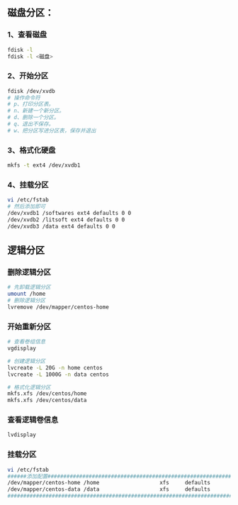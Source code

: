 ## 磁盘分区：
### 1、查看磁盘
```bash
fdisk -l
fdisk -l <磁盘>
```
### 2、开始分区
```bash
fdisk /dev/xvdb
# 操作命令符
# p、打印分区表。
# n、新建一个新分区。
# d、删除一个分区。
# q、退出不保存。
# w、把分区写进分区表，保存并退出
```
### 3、格式化硬盘
```bash
mkfs -t ext4 /dev/xvdb1
```
### 4、挂载分区
```bash
vi /etc/fstab
# 然后添加即可
/dev/xvdb1 /softwares ext4 defaults 0 0
/dev/xvdb2 /litsoft ext4 defaults 0 0
/dev/xvdb3 /data ext4 defaults 0 0
```

## 逻辑分区

### 删除逻辑分区
```bash
# 先卸载逻辑分区
umount /home
# 删除逻辑分区
lvremove /dev/mapper/centos-home
```

### 开始重新分区
```bash
# 查看卷组信息
vgdisplay

# 创建逻辑分区
lvcreate -L 20G -n home centos
lvcreate -L 1000G -n data centos

# 格式化逻辑分区
mkfs.xfs /dev/centos/home
mkfs.xfs /dev/centos/data
```

### 查看逻辑卷信息
```bash
lvdisplay
```

### 挂载分区
```bash
vi /etc/fstab
######添加配置####################################################################
/dev/mapper/centos-home /home                   xfs     defaults        0 0
/dev/mapper/centos-data /data                   xfs     defaults        0 0
################################################################################
```